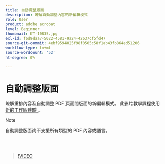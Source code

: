```yaml
---
title: 自動調整版面
description: 瞭解自動調整內容的新編輯模式
role: User
product: adobe acrobat
level: Beginner
thumbnail: KT-10835.jpg
exl-id: f6d9daa7-5022-4581-9a24-42637cf5fd47
source-git-commit: 4ebf9594025f98f0505c58f1ab43fb864ed51206
workflow-type: tm+mt
source-wordcount: '52'
ht-degree: 0%

---
```


# 自動調整版面

瞭解重排內容及自動調整 PDF 頁面間版面的新編輯模式。 此影片教學課程使用 [ 新的工作區體驗 ](new-workspace.md) 。

>[!NOTE]
>
>自動調整版面尚不支援所有類型的 PDF 內容或語言。

<br> 

>[!VIDEO](https://video.tv.adobe.com/v/346975?quality=12&learn=on&hidetitle=true)
